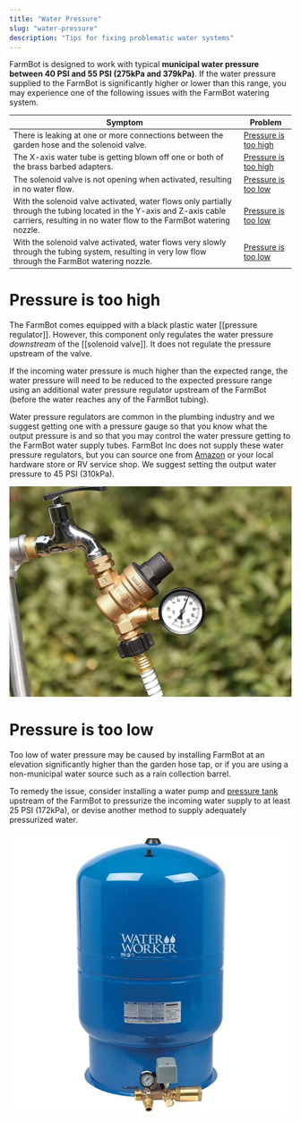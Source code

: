 ```yaml
---
title: "Water Pressure"
slug: "water-pressure"
description: "Tips for fixing problematic water systems"
---
```


FarmBot is designed to work with typical **municipal water pressure between 40 PSI and 55 PSI (275kPa and 379kPa)**. If the water pressure supplied to the FarmBot is significantly higher or lower than this range, you may experience one of the following issues with the FarmBot watering system.

|**Symptom**|**Problem**|
|-----------|-----------|
|There is leaking at one or more connections between the garden hose and the solenoid valve.|[Pressure is too high](#pressure-is-too-high)|
|The X-axis water tube is getting blown off one or both of the brass barbed adapters.|[Pressure is too high](#pressure-is-too-high)|
|The solenoid valve is not opening when activated, resulting in no water flow.|[Pressure is too low](#pressure-is-too-low)|
|With the solenoid valve activated, water flows only partially through the tubing located in the Y-axis and Z-axis cable carriers, resulting in no water flow to the FarmBot watering nozzle.|[Pressure is too low](#pressure-is-too-low)|
|With the solenoid valve activated, water flows very slowly through the tubing system, resulting in very low flow through the FarmBot watering nozzle.|[Pressure is too low](#pressure-is-too-low)|

# Pressure is too high

The FarmBot comes equipped with a black plastic water [[pressure regulator]]. However, this component only regulates the water pressure _downstream_ of the [[solenoid valve]]. It does not regulate the pressure upstream of the valve.

If the incoming water pressure is much higher than the expected range, the water pressure will need to be reduced to the expected pressure range using an additional water pressure regulator upstream of the FarmBot (before the water reaches any of the FarmBot tubing).

Water pressure regulators are common in the plumbing industry and we suggest getting one with a pressure gauge so that you know what the output pressure is and so that you may control the water pressure getting to the FarmBot water supply tubes. FarmBot Inc does not supply these water pressure regulators, but you can source one
from [Amazon](https://smile.amazon.com/dp/B083HSQMHX) or your local hardware store or RV service shop. We suggest setting the output water pressure to 45 PSI (310kPa).

![upstream pressure regulator](_images/upstream_pressure_regulator.jpg)

# Pressure is too low

Too low of water pressure may be caused by installing FarmBot at an elevation significantly higher than the garden hose tap, or if you are using a non-municipal water source such as a rain collection barrel.

To remedy the issue, consider installing a water pump and [pressure tank](https://www.homedepot.com/p/202846485) upstream of the FarmBot to pressurize the incoming water supply to at least 25 PSI (172kPa), or devise another method to supply adequately pressurized water.

![pressure tank](_images/pressure_tank.jpg)
